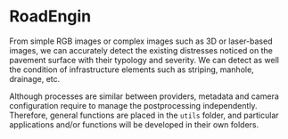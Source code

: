# RoadEngin

From simple RGB images or complex images such as 3D 
or laser-based images, we can accurately detect the existing
distresses noticed on the pavement surface with their typology
and severity. We can detect as well the condition of 
infrastructure elements such as striping, manhole, drainage, etc.

Although processes are similar between providers, metadata and
camera configuration require to manage the postprocessing independently.
Therefore, general functions are placed in the `utils` folder,
and particular applications and/or functions will be developed in
their own folders.

[//]: # (`deliverables` folder contains )